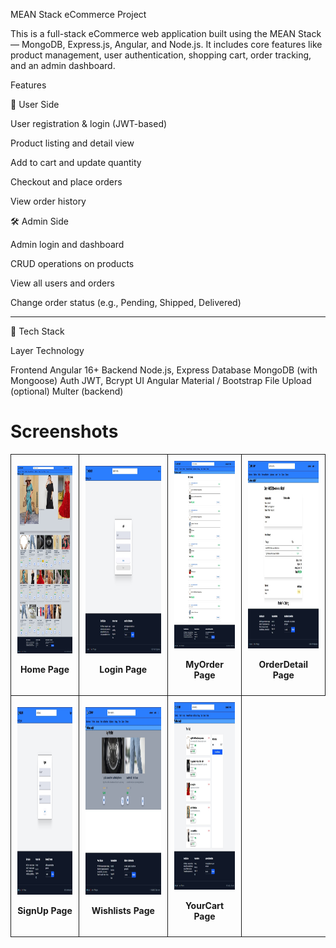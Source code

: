 MEAN Stack eCommerce Project

This is a full-stack eCommerce web application built using the MEAN Stack — MongoDB, Express.js, Angular, and Node.js. It includes core features like product management, user authentication, shopping cart, order tracking, and an admin dashboard.

Features

👤 User Side

User registration & login (JWT-based)

Product listing and detail view

Add to cart and update quantity

Checkout and place orders

View order history


🛠️ Admin Side

Admin login and dashboard

CRUD operations on products

View all users and orders

Change order status (e.g., Pending, Shipped, Delivered)



---

🧰 Tech Stack

Layer	Technology

Frontend	Angular 16+
Backend	Node.js, Express
Database	MongoDB (with Mongoose)
Auth	JWT, Bcrypt
UI	Angular Material / Bootstrap
File Upload (optional)	Multer (backend)


<h1>Screenshots</h1>

<table>
<tr>
   <td style="border: 1px solid; padding:10px; text-align:center;">
     <img src="Screenshots/Home.jpeg"  width="300" height="300"/>
     <p><b>Home Page</b></p>
   </td>
  <td style="border: 1px solid; padding:10px; text-align:center;">
     <img src="Screenshots/Login.jpeg"  widht="300"  height="300" />
     <p><b>Login Page</b></p>
   </td>
  <td style="border: 1px solid; padding:10px; text-align:center;">
     <img src="Screenshots/My order.jpeg" width="300" height="300"/>
     <p><b>MyOrder Page</b></p>
   </td>
  <td style="border: 1px solid; padding:10px; text-align:center;">
     <img src="Screenshots/OrderDetail.jpeg" width="300" height="300"/>
     <p><b>OrderDetail Page</b></p>
   </td>
</tr>
   <tr>
  <td style="border: 1px solid; padding:10px; text-align:center;">
    <img src="Screenshots/SignUp.jpeg" width="300" height="300"/>
     <p><b>SignUp Page</b></p>
   </td>
   <td style="border: 1px solid; padding:10px; text-align:center;">
    <img src="Screenshots/Wishlists.jpeg" width="300" height="300"/>
     <p><b>Wishlists Page</b></p>
   </td>
   <td style="border: 1px solid; padding:10px; text-align:center;">
    <img src="Screenshots/Your Cart.jpeg" width="300" height="300"/>
     <p><b>YourCart Page</b></p>
   </td>
   </tr>
  

</table>











